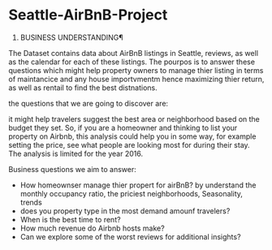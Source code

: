 # Seattle-AirBnB-Project

1. BUSINESS UNDERSTANDING¶

The Dataset contains data about AirBnB listings in Seattle, reviews, as well as the calendar  for each of these listings. The pourpos is to answer these questions which might help property owners to manage thier listing in terms of maintancice and any house importvmentm hence maximizing thier return, as well as rentail to find the best distnations.

the questions that we are going to discover   are: 
    
    
it might help travelers suggest the best area or neighborhood based on the budget they set. So, if you are a homeowner and thinking to list your property on Airbnb, this analysis could help you in some way, for example setting the price, see what people are looking most for during their stay. The analysis is limited for the year 2016.

Business questions we aim to answer:

- How homeownser manage thier propert for airBnB? by understand the monthly occupancy ratio, the priciest neighborhoods, Seasonality, trends
- does you property type in the most demand amounf travelers?
- When is the best time to rent?
- How much revenue do Airbnb hosts make?
- Can we explore some of the worst reviews for additional insights?





